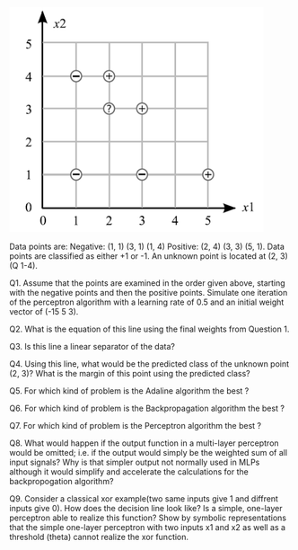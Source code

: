 <img src="images/perceptron.png" weight="400" height="400">

Data points are: Negative: (1, 1) (3, 1) (1, 4) Positive: (2, 4) (3, 3) (5, 1). Data points are classified as either +1 or -1. An unknown point is located at (2, 3)(Q 1-4).

Q1. Assume that the points are examined in the order given above, starting with the negative points and then the positive points. Simulate one iteration of the perceptron algorithm with a learning rate of 0.5 and an initial weight vector of (-15 5 3).

Q2. What is the equation of this line using the final weights from Question 1.

Q3. Is this line a linear separator of the data?

Q4. Using this line, what would be the predicted class of the unknown point (2, 3)? What is the margin of this point using the predicted class?

Q5. For which kind of problem is the Adaline algorithm the best ?

Q6. For which kind of problem is the Backpropagation algorithm the best ?

Q7. For which kind of problem is the Perceptron algorithm the best ?

Q8. What would happen if the output function in a multi-layer perceptron would be omitted; i.e. if the output would simply be the weighted sum of all input signals? Why is that simpler output not normally used in MLPs although it would simplify and accelerate the calculations for the backpropogation algorithm?

Q9. Consider a classical xor example(two same inputs give 1 and diffrent inputs give 0). How does the decision line look like? Is a simple, one-layer perceptron able to realize this function? Show by symbolic representations that the simple one-layer perceptron with two inputs x1 and x2 as well as a threshold (theta) cannot realize the xor function.
